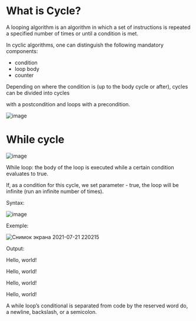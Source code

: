 # What is Cycle?

A looping algorithm is an algorithm in which a set of instructions is repeated a specified number of times or until a condition is met.

In cyclic algorithms, one can distinguish the following
mandatory components:

* condition
* loop body
* counter

Depending on where the condition is (up to the body
cycle or after), cycles can be divided into cycles

with a postcondition and loops with a precondition.

![image](https://user-images.githubusercontent.com/70141250/126528157-21916c6e-ded6-4503-bc7d-1a431bfb8296.png)



# While cycle

![image](https://user-images.githubusercontent.com/70141250/126520380-0a8b0a6e-cff4-4f21-9f47-9610e4c7ab72.png)


While loop: the body of the loop is executed
while a certain condition
evaluates to true.

If, as a condition for this cycle, we set
parameter - true, the loop will be infinite
(run an infinite number of times).


Syntax:

![image](https://user-images.githubusercontent.com/70141250/126528879-04e0a0e3-e677-4d5f-a0de-83d74e527964.png)

Exemple:

![Снимок экрана 2021-07-21 220215](https://user-images.githubusercontent.com/70141250/126529452-1db35c53-637d-493b-8f67-251fc3077f4a.png)

Output:

Hello, world!

Hello, world!

Hello, world!

Hello, world!


A while loop’s conditional is separated from code by the reserved word do, a newline, backslash, or a semicolon.
